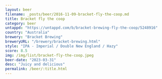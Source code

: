 ```yaml
---
layout: beer
filename: _posts/beer/2016-11-09-bracket-fly-the-coop.md
title: Bracket fly the coop
category: beer
untappd: "https://untappd.com/b/bracket-brewing-fly-the-coop/5248916"
country: "Australia"
brewery: "Bracket Brewing"
breweryURL: "/brewery/bracket-brewing.html"
style: "IPA - Imperial / Double New England / Hazy"
score: 8.5
img: /img/list/bracket-fly-the-coop.jpeg
beer-date: "2023-03-31"
desc: "Juicy and delicious"
permalink: /beer/:title.html
---
```

